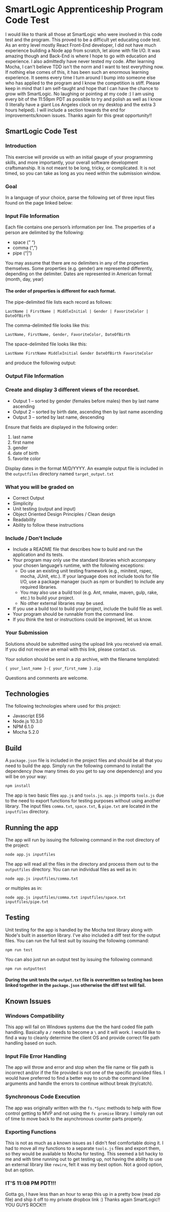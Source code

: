 # SmartLogic Apprenticeship Program Code Test

I would like to thank all those at SmartLogic who were involved in this code test and the program.  This proved to be a difficult yet educating code test.  As an entry level mostly React Front-End developer, I did not have much experience building a Node app from scratch, let alone with file I/O.  It was amazing though and Back-End is where I hope to go with education and experience.  I also admittedly have never tested my code.  After learning Mocha, I can't believe TDD isn't the norm and I want to test everything now.  If nothing else comes of this, it has been such an enormous learning experience.  It seems every time I turn around I bump into someone else who has applied to the program and I know the competition is stiff.  Please keep in mind that I am self-taught and hope that I can have the chance to grow with SmartLogic.  No laughing or pointing at my code :)  I am using every bit of the 11:59pm PDT as possible to try and polish as well as I know (I literally have a giant Los Angeles clock on my desktop and the extra 3 hours helped). I will include a section towards the end for improvements/known issues.  Thanks again for this great opportunity!!

## SmartLogic Code Test

### Introduction
This exercise will provide us with an initial gauge of your programming skills, and more importantly, your overall software development craftsmanship. It is not meant to be long, tricky, or complicated. It is not timed, so you can take as long as you need within the submission window.

### Goal

In a language of your choice, parse the following set of three input files found on the page linked below:

### Input File Information

Each file contains one person’s information per line. 
The properties of a person are delimited by the following:

* space (” “)
* comma (“,”)
* pipe (“|”)

You may assume that there are no delimiters in any of the properties themselves. Some properties (e.g. gender) are represented differently, depending on the delimiter. Dates are represented in American format (month, day, year)

#### The order of properties is different for each format.

The pipe-delimited file lists each record as follows:
```
LastName | FirstName | MiddleInitial | Gender | FavoriteColor | DateOfBirth
```
The comma-delimited file looks like this:
```
LastName, FirstName, Gender, FavoriteColor, DateOfBirth
```
The space-delimited file looks like this:
```
LastName FirstName MiddleInitial Gender DateOfBirth FavoriteColor
```

and produce the following output:

### Output File Information

### Create and display 3 different views of the recordset.

* Output 1 – sorted by gender (females before males) then by last name ascending
* Output 2 – sorted by birth date, ascending then by last name ascending
* Output 3 – sorted by last name, descending

Ensure that fields are displayed in the following order:

1. last name
2. first name
3. gender
4. date of birth
5. favorite color

Display dates in the format M/D/YYYY.
An example output file is included in the `outputfiles` directory named `target_output.txt`

### What you will be graded on

* Correct Output
* Simplicity
* Unit testing (output and input)
* Object Oriented Design Principles / Clean design
* Readability
* Ability to follow these instructions

### Include / Don't Include

* Include a README file that describes how to build and run the application and its tests.
* Your program may only use the standard libraries which accompany your chosen language’s runtime, with the following exceptions: 
  * Do use an existing unit testing framework (e.g., minitest, rspec, mocha, JUnit, etc.). If your language does not include tools for file I/O, use a package manager (such as npm or bundler) to include any required libraries.
  * You may also use a build tool (e.g. Ant, nmake, maven, gulp, rake, etc.) to build your project.
  * No other external libraries may be used.
* If you use a build tool to build your project, include the build file as well.
* Your program should be runnable from the command line.
* If you think the test or instructions could be improved, let us know.

### Your Submission

Solutions should be submitted using the upload link you received via email. If you did not receive an email with this link, please contact us.

Your solution should be sent in a zip archive, with the filename templated: 

```
{ your_last_name }-{ your_first_name }.zip
```

Questions and comments are welcome.

## Technologies

The following technologies where used for this project:

* Javascript ES6
* Node.js 10.3.0
* NPM 6.1.0
* Mocha 5.2.0

## Build

A `package.json` file is included in the project files and should be all that you need to build the app.  Simply run the following command to install the dependency (how many times do you get to say one dependency) and you will be on your way:

```
npm install
```

The app is two basic files `app.js` and `tools.js`.  `app.js` imports `tools.js` due to the need to export functions for testing purposes without using another library.  The input files `comma.txt`, `space.txt`, & `pipe.txt` are located in the `inputfiles` directory.

## Running the app

The app will run by issuing the following command in the root directory of the project:

```
node app.js inputfiles
```

The app will read all the files in the directory and process them out to the `outputfiles` directory.  You can run individual files as well as in:

```
node app.js inputfiles/comma.txt
```

or multiples as in:

```
node app.js inputfiles/comma.txt inputfiles/space.txt inputfiles/pipe.txt
```

## Testing

Unit testing for the app is handled by the Mocha test library along with Node's built in assertion library.  I've also included a diff test for the output files.  You can run the full test suit by issuing the following command:

```
npm run test
```

You can also just run an output test by issuing the following command:

```
npm run outputtest
```

#### During the unit tests the `output.txt` file is overwritten so testing has been linked together in the `package.json` otherwise the diff test will fail.

## Known Issues

### Windows Compatibility

This app will fail on Windows systems due the the hard coded file path handling.  Basically a `/` needs to become a `\` and it will work.  I would like to find a way to cleanly determine the client OS and provide correct file path handling based on such. 

### Input File Error Handling

The app will throw and error and stop when the file name or file path is incorrect and/or if the file provided is not one of the specific provided files.  I would have preferred to find a better way to scrub the command line arguments and handle the errors to continue without break (try/catch).

### Synchronous Code Execution

The app was originally written with the `fs.*Sync` methods to help with flow control getting to MVP and not using the `fs promise` library.  I simply ran out of time to move back to the asynchronous counter parts properly.

### Exporting Functions

This is not as much as a known issues as I didn't feel comfortable doing it.  I had to move all my functions to a separate `tools.js` files and export them, so they would be available to Mocha for testing.  This seemed a bit hacky to me and with time running out to get testing up, not having the ability to use an external library like `rewire`, felt it was my best option.  Not a good option, but an option.

### IT'S 11:08 PM PDT!!!

Gotta go, I have less than an hour to wrap this up in a pretty bow (read zip file) and ship it off to my private dropbox link :)  Thanks again SmartLogic!!  YOU GUYS ROCK!!!